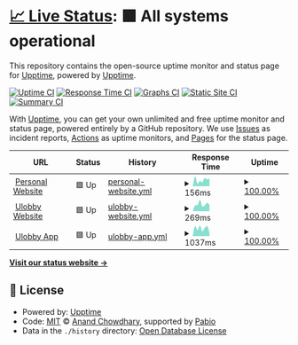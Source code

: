 # [📈 Live Status](https://status.bertel.dk): <!--live status--> **🟩 All systems operational**

This repository contains the open-source uptime monitor and status page for [Upptime](https://upptime.js.org), powered by [Upptime](https://github.com/upptime/upptime).

[![Uptime CI](https://github.com/berteltorp/upptime/workflows/Uptime%20CI/badge.svg)](https://github.com/berteltorp/upptime/actions?query=workflow%3A%22Uptime+CI%22)
[![Response Time CI](https://github.com/berteltorp/upptime/workflows/Response%20Time%20CI/badge.svg)](https://github.com/berteltorp/upptime/actions?query=workflow%3A%22Response+Time+CI%22)
[![Graphs CI](https://github.com/berteltorp/upptime/workflows/Graphs%20CI/badge.svg)](https://github.com/berteltorp/upptime/actions?query=workflow%3A%22Graphs+CI%22)
[![Static Site CI](https://github.com/berteltorp/upptime/workflows/Static%20Site%20CI/badge.svg)](https://github.com/berteltorp/upptime/actions?query=workflow%3A%22Static+Site+CI%22)
[![Summary CI](https://github.com/berteltorp/upptime/workflows/Summary%20CI/badge.svg)](https://github.com/berteltorp/upptime/actions?query=workflow%3A%22Summary+CI%22)

With [Upptime](https://upptime.js.org), you can get your own unlimited and free uptime monitor and status page, powered entirely by a GitHub repository. We use [Issues](https://github.com/upptime/upptime/issues) as incident reports, [Actions](https://github.com/berteltorp/upptime/actions) as uptime monitors, and [Pages](https://status.bertel.dk) for the status page.

<!--start: status pages-->
<!-- This summary is generated by Upptime (https://github.com/upptime/upptime) -->
<!-- Do not edit this manually, your changes will be overwritten -->
<!-- prettier-ignore -->
| URL | Status | History | Response Time | Uptime |
| --- | ------ | ------- | ------------- | ------ |
| <img alt="" src="https://icons.duckduckgo.com/ip3/bertel.dk.ico" height="13"> [Personal Website](https://bertel.dk) | 🟩 Up | [personal-website.yml](https://github.com/berteltorp/upptime/commits/HEAD/history/personal-website.yml) | <details><summary><img alt="Response time graph" src="./graphs/personal-website/response-time-week.png" height="20"> 156ms</summary><br><a href="https://status.bertel.dk/history/personal-website"><img alt="Response time 233" src="https://img.shields.io/endpoint?url=https%3A%2F%2Fraw.githubusercontent.com%2Fberteltorp%2Fupptime%2FHEAD%2Fapi%2Fpersonal-website%2Fresponse-time.json"></a><br><a href="https://status.bertel.dk/history/personal-website"><img alt="24-hour response time 187" src="https://img.shields.io/endpoint?url=https%3A%2F%2Fraw.githubusercontent.com%2Fberteltorp%2Fupptime%2FHEAD%2Fapi%2Fpersonal-website%2Fresponse-time-day.json"></a><br><a href="https://status.bertel.dk/history/personal-website"><img alt="7-day response time 156" src="https://img.shields.io/endpoint?url=https%3A%2F%2Fraw.githubusercontent.com%2Fberteltorp%2Fupptime%2FHEAD%2Fapi%2Fpersonal-website%2Fresponse-time-week.json"></a><br><a href="https://status.bertel.dk/history/personal-website"><img alt="30-day response time 177" src="https://img.shields.io/endpoint?url=https%3A%2F%2Fraw.githubusercontent.com%2Fberteltorp%2Fupptime%2FHEAD%2Fapi%2Fpersonal-website%2Fresponse-time-month.json"></a><br><a href="https://status.bertel.dk/history/personal-website"><img alt="1-year response time 233" src="https://img.shields.io/endpoint?url=https%3A%2F%2Fraw.githubusercontent.com%2Fberteltorp%2Fupptime%2FHEAD%2Fapi%2Fpersonal-website%2Fresponse-time-year.json"></a></details> | <details><summary><a href="https://status.bertel.dk/history/personal-website">100.00%</a></summary><a href="https://status.bertel.dk/history/personal-website"><img alt="All-time uptime 100.00%" src="https://img.shields.io/endpoint?url=https%3A%2F%2Fraw.githubusercontent.com%2Fberteltorp%2Fupptime%2FHEAD%2Fapi%2Fpersonal-website%2Fuptime.json"></a><br><a href="https://status.bertel.dk/history/personal-website"><img alt="24-hour uptime 100.00%" src="https://img.shields.io/endpoint?url=https%3A%2F%2Fraw.githubusercontent.com%2Fberteltorp%2Fupptime%2FHEAD%2Fapi%2Fpersonal-website%2Fuptime-day.json"></a><br><a href="https://status.bertel.dk/history/personal-website"><img alt="7-day uptime 100.00%" src="https://img.shields.io/endpoint?url=https%3A%2F%2Fraw.githubusercontent.com%2Fberteltorp%2Fupptime%2FHEAD%2Fapi%2Fpersonal-website%2Fuptime-week.json"></a><br><a href="https://status.bertel.dk/history/personal-website"><img alt="30-day uptime 100.00%" src="https://img.shields.io/endpoint?url=https%3A%2F%2Fraw.githubusercontent.com%2Fberteltorp%2Fupptime%2FHEAD%2Fapi%2Fpersonal-website%2Fuptime-month.json"></a><br><a href="https://status.bertel.dk/history/personal-website"><img alt="1-year uptime 100.00%" src="https://img.shields.io/endpoint?url=https%3A%2F%2Fraw.githubusercontent.com%2Fberteltorp%2Fupptime%2FHEAD%2Fapi%2Fpersonal-website%2Fuptime-year.json"></a></details>
| <img alt="" src="https://icons.duckduckgo.com/ip3/www.ulobby.eu.ico" height="13"> [Ulobby Website](https://www.ulobby.eu) | 🟩 Up | [ulobby-website.yml](https://github.com/berteltorp/upptime/commits/HEAD/history/ulobby-website.yml) | <details><summary><img alt="Response time graph" src="./graphs/ulobby-website/response-time-week.png" height="20"> 269ms</summary><br><a href="https://status.bertel.dk/history/ulobby-website"><img alt="Response time 316" src="https://img.shields.io/endpoint?url=https%3A%2F%2Fraw.githubusercontent.com%2Fberteltorp%2Fupptime%2FHEAD%2Fapi%2Fulobby-website%2Fresponse-time.json"></a><br><a href="https://status.bertel.dk/history/ulobby-website"><img alt="24-hour response time 189" src="https://img.shields.io/endpoint?url=https%3A%2F%2Fraw.githubusercontent.com%2Fberteltorp%2Fupptime%2FHEAD%2Fapi%2Fulobby-website%2Fresponse-time-day.json"></a><br><a href="https://status.bertel.dk/history/ulobby-website"><img alt="7-day response time 269" src="https://img.shields.io/endpoint?url=https%3A%2F%2Fraw.githubusercontent.com%2Fberteltorp%2Fupptime%2FHEAD%2Fapi%2Fulobby-website%2Fresponse-time-week.json"></a><br><a href="https://status.bertel.dk/history/ulobby-website"><img alt="30-day response time 272" src="https://img.shields.io/endpoint?url=https%3A%2F%2Fraw.githubusercontent.com%2Fberteltorp%2Fupptime%2FHEAD%2Fapi%2Fulobby-website%2Fresponse-time-month.json"></a><br><a href="https://status.bertel.dk/history/ulobby-website"><img alt="1-year response time 316" src="https://img.shields.io/endpoint?url=https%3A%2F%2Fraw.githubusercontent.com%2Fberteltorp%2Fupptime%2FHEAD%2Fapi%2Fulobby-website%2Fresponse-time-year.json"></a></details> | <details><summary><a href="https://status.bertel.dk/history/ulobby-website">100.00%</a></summary><a href="https://status.bertel.dk/history/ulobby-website"><img alt="All-time uptime 100.00%" src="https://img.shields.io/endpoint?url=https%3A%2F%2Fraw.githubusercontent.com%2Fberteltorp%2Fupptime%2FHEAD%2Fapi%2Fulobby-website%2Fuptime.json"></a><br><a href="https://status.bertel.dk/history/ulobby-website"><img alt="24-hour uptime 100.00%" src="https://img.shields.io/endpoint?url=https%3A%2F%2Fraw.githubusercontent.com%2Fberteltorp%2Fupptime%2FHEAD%2Fapi%2Fulobby-website%2Fuptime-day.json"></a><br><a href="https://status.bertel.dk/history/ulobby-website"><img alt="7-day uptime 100.00%" src="https://img.shields.io/endpoint?url=https%3A%2F%2Fraw.githubusercontent.com%2Fberteltorp%2Fupptime%2FHEAD%2Fapi%2Fulobby-website%2Fuptime-week.json"></a><br><a href="https://status.bertel.dk/history/ulobby-website"><img alt="30-day uptime 100.00%" src="https://img.shields.io/endpoint?url=https%3A%2F%2Fraw.githubusercontent.com%2Fberteltorp%2Fupptime%2FHEAD%2Fapi%2Fulobby-website%2Fuptime-month.json"></a><br><a href="https://status.bertel.dk/history/ulobby-website"><img alt="1-year uptime 100.00%" src="https://img.shields.io/endpoint?url=https%3A%2F%2Fraw.githubusercontent.com%2Fberteltorp%2Fupptime%2FHEAD%2Fapi%2Fulobby-website%2Fuptime-year.json"></a></details>
| <img alt="" src="https://icons.duckduckgo.com/ip3/ulobby.app.ico" height="13"> [Ulobby App](https://ulobby.app) | 🟩 Up | [ulobby-app.yml](https://github.com/berteltorp/upptime/commits/HEAD/history/ulobby-app.yml) | <details><summary><img alt="Response time graph" src="./graphs/ulobby-app/response-time-week.png" height="20"> 1037ms</summary><br><a href="https://status.bertel.dk/history/ulobby-app"><img alt="Response time 1211" src="https://img.shields.io/endpoint?url=https%3A%2F%2Fraw.githubusercontent.com%2Fberteltorp%2Fupptime%2FHEAD%2Fapi%2Fulobby-app%2Fresponse-time.json"></a><br><a href="https://status.bertel.dk/history/ulobby-app"><img alt="24-hour response time 533" src="https://img.shields.io/endpoint?url=https%3A%2F%2Fraw.githubusercontent.com%2Fberteltorp%2Fupptime%2FHEAD%2Fapi%2Fulobby-app%2Fresponse-time-day.json"></a><br><a href="https://status.bertel.dk/history/ulobby-app"><img alt="7-day response time 1037" src="https://img.shields.io/endpoint?url=https%3A%2F%2Fraw.githubusercontent.com%2Fberteltorp%2Fupptime%2FHEAD%2Fapi%2Fulobby-app%2Fresponse-time-week.json"></a><br><a href="https://status.bertel.dk/history/ulobby-app"><img alt="30-day response time 1308" src="https://img.shields.io/endpoint?url=https%3A%2F%2Fraw.githubusercontent.com%2Fberteltorp%2Fupptime%2FHEAD%2Fapi%2Fulobby-app%2Fresponse-time-month.json"></a><br><a href="https://status.bertel.dk/history/ulobby-app"><img alt="1-year response time 1211" src="https://img.shields.io/endpoint?url=https%3A%2F%2Fraw.githubusercontent.com%2Fberteltorp%2Fupptime%2FHEAD%2Fapi%2Fulobby-app%2Fresponse-time-year.json"></a></details> | <details><summary><a href="https://status.bertel.dk/history/ulobby-app">100.00%</a></summary><a href="https://status.bertel.dk/history/ulobby-app"><img alt="All-time uptime 100.00%" src="https://img.shields.io/endpoint?url=https%3A%2F%2Fraw.githubusercontent.com%2Fberteltorp%2Fupptime%2FHEAD%2Fapi%2Fulobby-app%2Fuptime.json"></a><br><a href="https://status.bertel.dk/history/ulobby-app"><img alt="24-hour uptime 100.00%" src="https://img.shields.io/endpoint?url=https%3A%2F%2Fraw.githubusercontent.com%2Fberteltorp%2Fupptime%2FHEAD%2Fapi%2Fulobby-app%2Fuptime-day.json"></a><br><a href="https://status.bertel.dk/history/ulobby-app"><img alt="7-day uptime 100.00%" src="https://img.shields.io/endpoint?url=https%3A%2F%2Fraw.githubusercontent.com%2Fberteltorp%2Fupptime%2FHEAD%2Fapi%2Fulobby-app%2Fuptime-week.json"></a><br><a href="https://status.bertel.dk/history/ulobby-app"><img alt="30-day uptime 100.00%" src="https://img.shields.io/endpoint?url=https%3A%2F%2Fraw.githubusercontent.com%2Fberteltorp%2Fupptime%2FHEAD%2Fapi%2Fulobby-app%2Fuptime-month.json"></a><br><a href="https://status.bertel.dk/history/ulobby-app"><img alt="1-year uptime 100.00%" src="https://img.shields.io/endpoint?url=https%3A%2F%2Fraw.githubusercontent.com%2Fberteltorp%2Fupptime%2FHEAD%2Fapi%2Fulobby-app%2Fuptime-year.json"></a></details>

<!--end: status pages-->

[**Visit our status website →**](https://status.bertel.dk)

## 📄 License

- Powered by: [Upptime](https://github.com/upptime/upptime)
- Code: [MIT](./LICENSE) © [Anand Chowdhary](https://anandchowdhary.com), supported by [Pabio](https://pabio.com)
- Data in the `./history` directory: [Open Database License](https://opendatacommons.org/licenses/odbl/1-0/)
